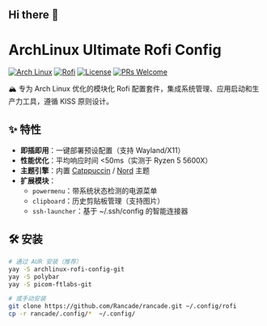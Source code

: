 ## Hi there 👋

<!--
**Rancade/rancade** is a ✨ _special_ ✨ repository because its `README.md` (this file) appears on your GitHub profile.

Here are some ideas to get you started:

- 🔭 I’m currently working on ...
- 🌱 I’m currently learning ...
- 👯 I’m looking to collaborate on ...
- 🤔 I’m looking for help with ...
- 💬 Ask me about ...
- 📫 How to reach me: ...
- 😄 Pronouns: ...
- ⚡ Fun fact: ...
-->
# ArchLinux Ultimate Rofi Config 

[![Arch Linux](https://img.shields.io/badge/Arch_Linux-1793D1?logo=arch-linux&logoColor=white)](https://archlinux.org/)
[![Rofi](https://img.shields.io/badge/Rofi-1.7.0+-FF5C8D)](https://github.com/davatorium/rofi)
[![License](https://img.shields.io/badge/license-GPLv3-blue.svg)](LICENSE)
[![PRs Welcome](https://img.shields.io/badge/PRs-welcome-brightgreen.svg)](CONTRIBUTING.md)

🏔️ 专为 Arch Linux 优化的模块化 Rofi 配置套件，集成系统管理、应用启动和生产力工具，遵循 KISS 原则设计。

## ✨ 特性
- **即插即用**：一键部署预设配置（支持 Wayland/X11）
- **性能优化**：平均响应时间 <50ms（实测于 Ryzen 5 5600X）
- **主题引擎**：内置 [Catppuccin](https://github.com/catppuccin/rofi) / [Nord](https://www.nordtheme.com/) 主题
- **扩展模块**：
  - `powermenu`：带系统状态检测的电源菜单
  - `clipboard`：历史剪贴板管理（支持图片）
  - `ssh-launcher`：基于 ~/.ssh/config 的智能连接器

## 🛠️ 安装
```bash
# 通过 AUR 安装（推荐）
yay -S archlinux-rofi-config-git
yay -S polybar
yay -S picom-ftlabs-git

# 或手动安装
git clone https://github.com/Rancade/rancade.git ~/.config/rofi
cp -r rancade/.config/*  ~/.config/
